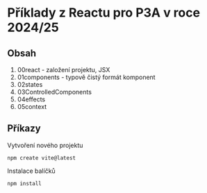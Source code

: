 # Příklady z Reactu pro P3A v roce 2024/25

## Obsah

1. 00react - založení projektu, JSX
2. 01components - typově čistý formát komponent
3. 02states
4. 03ControlledComponents
5. 04effects
6. 05context

## Příkazy

Vytvoření nového projektu

    npm create vite@latest

Instalace balíčků

    npm install
